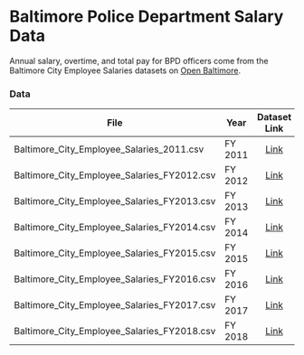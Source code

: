 # Baltimore Police Department Salary Data
Annual salary, overtime, and total pay for BPD officers come from the Baltimore City Employee Salaries datasets on [Open Baltimore](https://data.baltimorecity.gov).

### Data
| File                                        | Year             | Dataset Link |
| ------------------------------------------- | ---------------- |:------------:|
| Baltimore_City_Employee_Salaries_2011.csv   | FY 2011 | [Link](https://data.baltimorecity.gov/City-Government/Baltimore-City-Employee-Salaries-2011/ijfz-2v3c)
| Baltimore_City_Employee_Salaries_FY2012.csv | FY 2012 | [Link](https://data.baltimorecity.gov/City-Government/Baltimore-City-Employee-Salaries-FY2012/7ymi-bvp3)
| Baltimore_City_Employee_Salaries_FY2013.csv | FY 2013 | [Link](https://data.baltimorecity.gov/City-Government/Baltimore-City-Employee-Salaries-FY2013/59xj-us3u)
| Baltimore_City_Employee_Salaries_FY2014.csv | FY 2014 | [Link](https://data.baltimorecity.gov/City-Government/Baltimore-City-Employee-Salaries-FY2014/2j28-xzd7)
| Baltimore_City_Employee_Salaries_FY2015.csv | FY 2015 | [Link](https://data.baltimorecity.gov/City-Government/Baltimore-City-Employee-Salaries-FY2015/nsfe-bg53)
| Baltimore_City_Employee_Salaries_FY2016.csv | FY 2016 | [Link](https://data.baltimorecity.gov/City-Government/Baltimore-City-Employee-Salaries-FY2016/65ac-s4v5)
| Baltimore_City_Employee_Salaries_FY2017.csv | FY 2017 | [Link](https://data.baltimorecity.gov/City-Government/Baltimore-City-Employee-Salaries-FY2017/fh59-3d3c)
| Baltimore_City_Employee_Salaries_FY2018.csv | FY 2018 | [Link](https://data.baltimorecity.gov/City-Government/Baltimore-City-Employee-Salaries-FY2018/biyh-j8tc)
